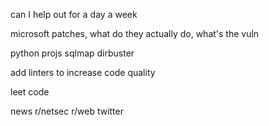 
can I help out for a day a week

microsoft patches, what do they actually do, what's the vuln

python projs
sqlmap
dirbuster

add linters to increase code quality

leet code

news
r/netsec
r/web
twitter
